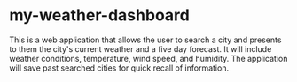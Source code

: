 # my-weather-dashboard
This is a web application that allows the user to search a city and presents to them the city's current weather and a five day forecast. It will include weather conditions, temperature, wind speed, and humidity. The application will save past searched cities  for quick recall of information. 
